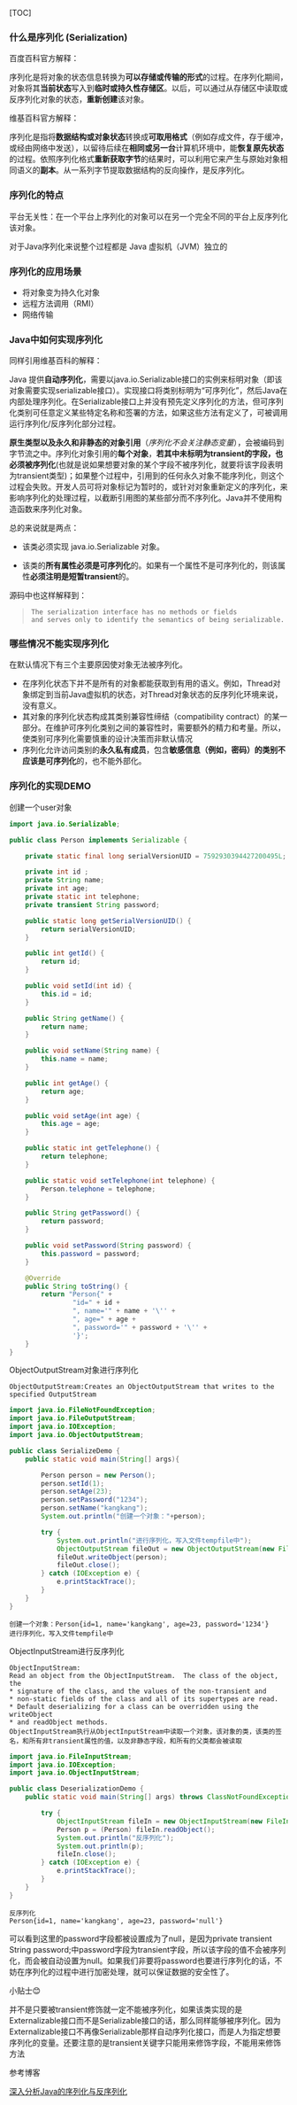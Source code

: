 [TOC]

### 什么是序列化 (Serialization)

百度百科官方解释：

序列化是将对象的状态信息转换为**可以存储或传输的形式**的过程。在序列化期间，对象将其**当前状态**写入到**临时或持久性存储区**。以后，可以通过从存储区中读取或反序列化对象的状态，**重新创建**该对象。

维基百科官方解释：

序列化是指将**数据结构或对象状态**转换成**可取用格式**（例如存成文件，存于缓冲，或经由网络中发送），以留待后续在**相同或另一台**计算机环境中，能**恢复原先状态**的过程。依照序列化格式**重新获取字节**的结果时，可以利用它来产生与原始对象相同语义的**副本**。从一系列字节提取数据结构的反向操作，是反序列化。

### 序列化的特点

平台无关性：在一个平台上序列化的对象可以在另一个完全不同的平台上反序列化该对象。

对于Java序列化来说整个过程都是 Java 虚拟机（JVM）独立的

### 序列化的应用场景

- 将对象变为持久化对象
- 远程方法调用（RMI）
- 网络传输

### Java中如何实现序列化

同样引用维基百科的解释：

Java 提供**自动序列化**，需要以java.io.Serializable接口的实例来标明对象（即该对象需要实现serializable接口）。实现接口将类别标明为“可序列化”，然后Java在内部处理序列化。在Serializable接口上并没有预先定义序列化的方法，但可序列化类别可任意定义某些特定名称和签署的方法，如果这些方法有定义了，可被调用运行序列化/反序列化部分过程。

**原生类型以及永久和非静态的对象引用**（*序列化不会关注静态变量*），会被编码到字节流之中。序列化对象引用的**每个对象**，**若其中未标明为transient的字段，也必须被序列化**(也就是说如果想要对象的某个字段不被序列化，就要将该字段表明为transient类型)；如果整个过程中，引用到的任何永久对象不能序列化，则这个过程会失败。开发人员可将对象标记为暂时的，或针对对象重新定义的序列化，来影响序列化的处理过程，以截断引用图的某些部分而不序列化。Java并不使用构造函数来序列化对象。

总的来说就是两点：

- 该类必须实现 java.io.Serializable 对象。

- 该类的**所有属性必须是可序列化**的。如果有一个属性不是可序列化的，则该属性**必须注明是短暂transient**的。

源码中也这样解释到：

>```
> The serialization interface has no methods or fields
>and serves only to identify the semantics of being serializable.
>```

### 哪些情况不能实现序列化

在默认情况下有三个主要原因使对象无法被序列化。

- 在序列化状态下并不是所有的对象都能获取到有用的语义。例如，Thread对象绑定到当前Java虚拟机的状态，对Thread对象状态的反序列化环境来说，没有意义。
- 其对象的序列化状态构成其类别兼容性缔结（compatibility contract）的某一部分。在维护可序列化类别之间的兼容性时，需要额外的精力和考量。所以，使类别可序列化需要慎重的设计决策而非默认情况
- 序列化允许访问类别的**永久私有成员**，包含**敏感信息（例如，密码）的类别不应该是可序列化**的，也不能外部化。

### 序列化的实现DEMO

创建一个user对象

```java
import java.io.Serializable;

public class Person implements Serializable {

    private static final long serialVersionUID = 7592930394427200495L;

    private int id ;
    private String name;
    private int age;
    private static int telephone;
    private transient String password;

    public static long getSerialVersionUID() {
        return serialVersionUID;
    }

    public int getId() {
        return id;
    }

    public void setId(int id) {
        this.id = id;
    }

    public String getName() {
        return name;
    }

    public void setName(String name) {
        this.name = name;
    }

    public int getAge() {
        return age;
    }

    public void setAge(int age) {
        this.age = age;
    }

    public static int getTelephone() {
        return telephone;
    }

    public static void setTelephone(int telephone) {
        Person.telephone = telephone;
    }

    public String getPassword() {
        return password;
    }

    public void setPassword(String password) {
        this.password = password;
    }

    @Override
    public String toString() {
        return "Person{" +
                "id=" + id +
                ", name='" + name + '\'' +
                ", age=" + age +
                ", password='" + password + '\'' +
                '}';
    }
}

```



ObjectOutputStream对象进行序列化

```
ObjectOutputStream:Creates an ObjectOutputStream that writes to the specified OutputStream

```

```java
import java.io.FileNotFoundException;
import java.io.FileOutputStream;
import java.io.IOException;
import java.io.ObjectOutputStream;

public class SerializeDemo {
    public static void main(String[] args){

        Person person = new Person();
        person.setId(1);
        person.setAge(23);
        person.setPassword("1234");
        person.setName("kangkang");
        System.out.println("创建一个对象："+person);

        try {
            System.out.println("进行序列化，写入文件tempfile中");
            ObjectOutputStream fileOut = new ObjectOutputStream(new FileOutputStream("tempFile"));
            fileOut.writeObject(person);
            fileOut.close();
        } catch (IOException e) {
            e.printStackTrace();
        }
    }
}
```

```
创建一个对象：Person{id=1, name='kangkang', age=23, password='1234'}
进行序列化，写入文件tempfile中
```



ObjectInputStream进行反序列化

```
ObjectInputStream:
Read an object from the ObjectInputStream.  The class of the object, the
* signature of the class, and the values of the non-transient and
* non-static fields of the class and all of its supertypes are read.
* Default deserializing for a class can be overridden using the writeObject
* and readObject methods.
ObjectInputStream执行从ObjectInputStream中读取一个对象，该对象的类，该类的签名，和所有非transient属性的值，以及非静态字段，和所有的父类都会被读取
```

```java
import java.io.FileInputStream;
import java.io.IOException;
import java.io.ObjectInputStream;

public class DeserializationDemo {
    public static void main(String[] args) throws ClassNotFoundException {

        try {
            ObjectInputStream fileIn = new ObjectInputStream(new FileInputStream("tempFile"));
            Person p = (Person) fileIn.readObject();
            System.out.println("反序列化");
            System.out.println(p);
            fileIn.close();
        } catch (IOException e) {
            e.printStackTrace();
        }
    }
}

```

```
反序列化
Person{id=1, name='kangkang', age=23, password='null'}
```

可以看到这里的password字段都被设置成为了null，是因为private transient String password;中password字段为transient字段，所以该字段的值不会被序列化，而会被自动设置为null。如果我们非要将password也要进行序列化的话，不妨在序列化的过程中进行加密处理，就可以保证数据的安全性了。

小贴士😊

并不是只要被transient修饰就一定不能被序列化，如果该类实现的是Externalizable接口而不是Serializable接口的话，那么同样能够被序列化。因为Externalizable接口不再像Serializable那样自动序列化接口，而是人为指定想要序列化的变量。还要注意的是transient关键字只能用来修饰字段，不能用来修饰方法



参考博客

[深入分析Java的序列化与反序列化](https://www.hollischuang.com/archives/1140)
